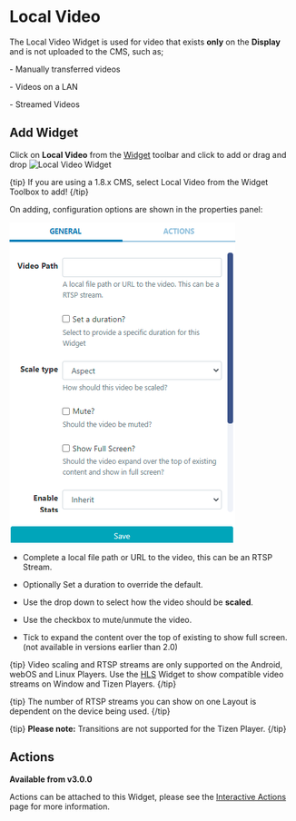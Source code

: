 <!--toc=widgets-->

# Local Video

The Local Video Widget is used for video that exists **only** on the **Display** and is not uploaded to the CMS, such as; 

\- Manually transferred videos

\- Videos on a LAN

\- Streamed Videos

## Add Widget

Click on **Local Video** from the [Widget](layouts_widgets.html) toolbar and click to add or drag and drop ![Local Video Widget](img\v2_media_localvideo_widget.png)

{tip}
If you are using a 1.8.x CMS, select Local Video from the Widget Toolbox to add!
{/tip}

On adding, configuration options are shown in the properties panel:

![Local Video Add](img/v3.1_media_localvideo_configuration.png)

- Complete a local file path or URL to the video, this can be an RTSP Stream.

- Optionally Set a duration to override the default.
- Use the drop down to select how the video should be **scaled**.
- Use the checkbox to mute/unmute the video.
- Tick to expand the content over the top of existing to show full screen. (not available in versions earlier than 2.0)

{tip}
Video scaling and RTSP streams are only supported on the Android, webOS and Linux Players. Use the [HLS](media_module_hls.html) Widget to show compatible video streams on Window and Tizen Players.
{/tip}

{tip}
The number of RTSP streams you can show on one Layout is dependent on the device being used.
{/tip}

{tip}
**Please note:** Transitions are not supported for the Tizen Player.
{/tip}

## Actions 

**Available from v3.0.0**

Actions can be attached to this Widget, please see the [Interactive Actions](layouts_interactive_actions.html)  page for more information.

